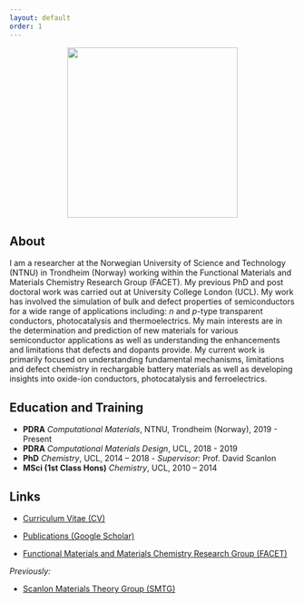 ```yaml
---
layout: default
order: 1
---
```


<center><img src="./assets/profile.png" width="auto" height="300" /></center>


## About
I am a researcher at the Norwegian University of Science and Technology (NTNU) in Trondheim (Norway) working within the Functional Materials and Materials Chemistry Research Group (FACET). My previous PhD and post doctoral work was carried out at University College London (UCL). My work has involved the simulation of bulk and defect properties of semiconductors for a wide range of applications including: *n* and *p*-type transparent conductors, photocatalysis and thermoelectrics. My main interests are in the determination and prediction of new materials for various semiconductor applications as well as understanding the enhancements and limitations that defects and dopants provide. My current work is primarily focused on understanding fundamental mechanisms, limitations and defect chemistry in rechargable battery materials as well as developing insights into oxide-ion conductors, photocatalysis and ferroelectrics. 

## Education and Training
 - **PDRA** *Computational Materials*, NTNU, Trondheim (Norway), 2019 - Present 
 - **PDRA** *Computational Materials Design*, UCL, 2018 - 2019
 - **PhD** *Chemistry*, UCL, 2014 – 2018 - *Supervisor:* Prof. David Scanlon
 - **MSci (1st Class Hons)** *Chemistry*, UCL, 2010 – 2014

## Links

 - [Curriculum Vitae (CV)](/assets/badw-cv.pdf)

 - [Publications (Google Scholar)](https://scholar.google.co.uk/citations?user=c34AgtMAAAAJ&hl=en)

 - [Functional Materials and Materials Chemistry Research Group (FACET)](https://www.ntnu.edu/ima/research/facet)

_Previously:_

 - [Scanlon Materials Theory Group (SMTG)](http://www.davidscanlon.com)
